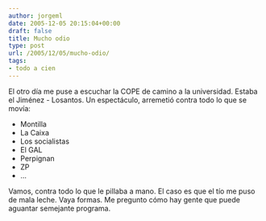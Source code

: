 ```yaml
---
author: jorgeml
date: 2005-12-05 20:15:04+00:00
draft: false
title: Mucho odio
type: post
url: /2005/12/05/mucho-odio/
tags:
- todo a cien
---
```


El otro día me puse a escuchar la COPE de camino a la universidad. Estaba el Jiménez - Losantos. Un espectáculo, arremetió contra todo lo que se movía:

* Montilla
* La Caixa
* Los socialistas
* El GAL
* Perpignan
* ZP
* ...

Vamos, contra todo lo que le pillaba a mano. El caso es que el tío me puso de mala leche. Vaya formas. Me pregunto cómo hay gente que puede aguantar semejante programa.
